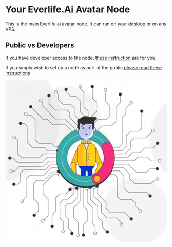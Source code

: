 # Your Everlife.Ai Avatar Node

This is the main Everlife.ai avatar node. It can run on your desktop or
on any VPS.

## Public vs Developers
If you have developer access to the node, [these instruction](dev.md)
are for you.

If you simply wish to set up a node as part of the public [please read
these instructions](node.md)

![Everlife Avatar](avatar_600x600.png)
